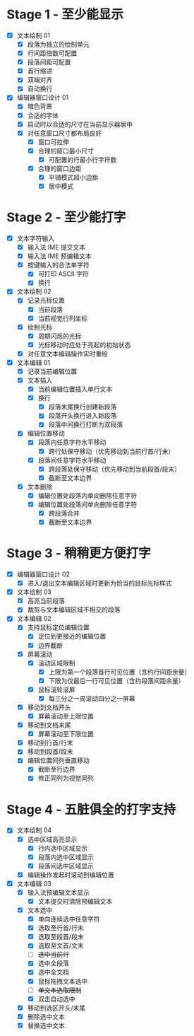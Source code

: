 # Stage 1 - 至少能显示

- [x] 文本绘制 01
  - [x] 段落为独立的绘制单元
  - [x] 行间距倍数可配置
  - [x] 段落间距可配置
  - [x] 首行缩进
  - [x] 双端对齐
  - [x] 自动换行
- [x] 编辑器窗口设计 01
  - [x] 暗色背景
  - [x] 合适的字体
  - [x] 启动时以合适的尺寸在当前显示器居中
  - [x] 对任意窗口尺寸都布局良好
    - [x] 窗口可拉伸
    - [x] 合理的窗口最小尺寸
      - [x] 可配置的行最小行字符数
    - [x] 合理的窗口边距
      - [x] 平铺模式超小边距
      - [x] 居中模式

# Stage 2 - 至少能打字

- [x] 文本字符输入
  - [x] 输入法 IME 提交文本
  - [x] 输入法 IME 预编辑文本
  - [x] 按键输入的合法单字符
    - [x] 可打印 ASCII 字符
    - [x] 换行
- [x] 文本绘制 02
  - [x] 记录光标位置
    - [x] 当前段落
    - [x] 当前视觉行列坐标
  - [x] 绘制光标
    - [x] 周期闪烁的光标
    - [x] 光标移动时应处于亮起的初始状态
  - [x] 对任意文本编辑操作实时重绘
- [x] 文本编辑 01
  - [x] 记录当前编辑位置
  - [x] 文本插入
    - [x] 当前编辑位置插入单行文本
    - [x] 换行
      - [x] 段落末尾换行创建新段落
      - [x] 段落开头换行进入新段落
      - [x] 段落中间换行打断为双段落
  - [x] 编辑位置移动
    - [x] 段落内任意字符水平移动
      - [x] 跨行处保守移动（优先移动到当前行首/行末）
    - [x] 段落间任意字符水平移动
      - [x] 跨段落处保守移动（优先移动到当前段首/段末）
      - [x] 截断至文本边界
  - [x] 文本删除
    - [x] 编辑位置处段落内单向删除任意字符
    - [x] 编辑位置处段落间单向删除任意字符
      - [x] 跨段落合并
      - [x] 截断至文本边界

# Stage 3 - 稍稍更方便打字

- [x] 编辑器窗口设计 02
  - [x] 进入/退出文本编辑区域时更新为恰当的鼠标光标样式
- [x] 文本绘制 03
  - [x] 高亮当前段落
  - [x] 裁剪与文本编辑区域不相交的段落
- [x] 文本编辑 02
  - [x] 支持鼠标定位编辑位置
    - [x] 定位到更接近的编辑位置
    - [x] 边界截断
  - [x] 屏幕滚动
    - [x] 滚动区域限制
      - [x] 上限为第一个段落首行可见位置（含约行间距余量）
      - [x] 下限为仅最后一行可见位置（含约段落间距余量）
    - [x] 鼠标滚轮滚屏
      - [x] 每三分之一周滚动四分之一屏幕
  - [x] 移动到文档开头
    - [x] 屏幕滚动至上限位置
  - [x] 移动到文档末尾
    - [x] 屏幕滚动至下限位置
  - [x] 移动到行首/行末
  - [x] 移动到段首/段末
  - [x] 编辑位置同列垂直移动
    - [x] 截断至行边界
    - [x] 修正同列为视觉同列

# Stage 4 - 五脏俱全的打字支持

- [x] 文本绘制 04
  - [x] 选中区域高亮显示
    - [x] 行内选中区域显示
    - [x] 段落内选中区域显示
    - [x] 段落间选中区域显示
  - [x] 编辑操作发起时滚动到编辑位置
- [x] 文本编辑 03
  - [x] 输入法预编辑文本显示
    - [x] 文本提交时清除预编辑文本
  - [x] 文本选中
    - [x] 单向连续选中任意字符
    - [x] 选取至行首/行末
    - [x] 选取至段首/段末
    - [x] 选取至文首/文末
    - [ ] ~~选中当前行~~
    - [x] 选中全段落
    - [x] 选中全文档
    - [x] 鼠标拖拽文本选中
    - [ ] ~~单文本选取限制~~
    - [x] 双击自动选中
  - [x] 移动到选区开头/末尾
  - [x] 删除选中文本
  - [x] 替换选中文本
